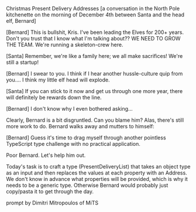 Christmas Present Delivery Addresses
[a conversation in the North Pole kitchenette on the morning of December 4th between Santa and the head elf, Bernard]

[Bernard] This is bullshit, Kris. I've been leading the Elves for 200+ years. Don't you trust that I know what I'm talking about?? WE NEED TO GROW THE TEAM. We're running a skeleton-crew here.

[Santa] Remember, we're like a family here; we all make sacrifices! We're still a startup!

[Bernard] I swear to you. I think if I hear another hussle-culture quip from you.... I think my little elf head will explode.

[Santa] If you can stick to it now and get us through one more year, there will definitely be rewards down the line.

[Bernard] I don't know why I even bothered asking...

Clearly, Bernard is a bit disgruntled. Can you blame him? Alas, there's still more work to do. Bernard walks away and mutters to himself:

[Bernard] Guess it's time to drag myself through another pointless TypeScript type challenge with no practical application.

Poor Bernard. Let's help him out.

Today's task is to craft a type (PresentDeliveryList) that takes an object type as an input and then replaces the values at each property with an Address. We don't know in advance what properties will be provided, which is why it needs to be a generic type. Otherwise Bernard would probably just copy/pasta it to get through the day.

prompt by Dimitri Mitropoulos of MiTS
